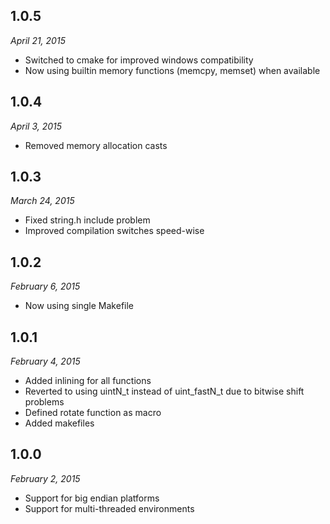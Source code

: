 1.0.5
-----
*April 21, 2015*

* Switched to cmake for improved windows compatibility
* Now using builtin memory functions (memcpy, memset) when available

1.0.4
-----
*April 3, 2015*

* Removed memory allocation casts

1.0.3
-----
*March 24, 2015*

* Fixed string.h include problem
* Improved compilation switches speed-wise

1.0.2
-----
*February 6, 2015*

* Now using single Makefile

1.0.1
-----
*February 4, 2015*

* Added inlining for all functions
* Reverted to using uintN_t instead of uint_fastN_t due to bitwise shift problems
* Defined rotate function as macro
* Added makefiles

1.0.0
-----
*February 2, 2015*

* Support for big endian platforms
* Support for multi-threaded environments